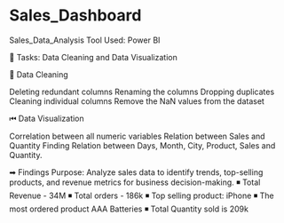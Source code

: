 # Sales_Dashboard
Sales_Data_Analysis
Tool Used: Power BI

📅 Tasks: Data Cleaning and Data Visualization

📅 Data Cleaning

Deleting redundant columns
Renaming the columns
Dropping duplicates
Cleaning individual columns
Remove the NaN values from the dataset

⏮ Data Visualization

Correlation between all numeric variables
Relation between  Sales and Quantity
Finding Relation between Days, Month, City, Product, Sales and Quantity.

➡ Findings
Purpose: Analyze sales data to identify trends, top-selling products, and revenue metrics for business decision-making.
◾ Total Revenue - 34M
◾ Total orders - 186k
◾ Top selling product: iPhone
◾ The most ordered product AAA Batteries
◾ Total Quantity sold is 209k
